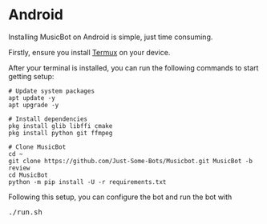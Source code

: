 # Android

Installing MusicBot on Android is simple, just time consuming.

Firstly, ensure you install [Termux](https://play.google.com/store/apps/details?id=com.termux) on your device.

After your terminal is installed, you can run the following commands to start getting setup:

```
# Update system packages
apt update -y
apt upgrade -y
 
# Install dependencies
pkg install glib libffi cmake
pkg install python git ffmpeg
 
# Clone MusicBot
cd ~
git clone https://github.com/Just-Some-Bots/Musicbot.git MusicBot -b review
cd MusicBot
python -m pip install -U -r requirements.txt
```

Following this setup, you can configure the bot and run the bot with

<pre class="code">./run.sh</pre>
